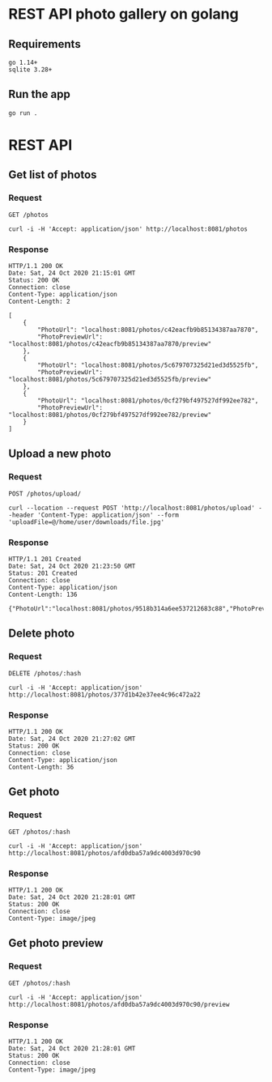 # REST API photo gallery on golang

## Requirements

    go 1.14+
    sqlite 3.28+

## Run the app

    go run .

# REST API

## Get list of photos

### Request

`GET /photos`

    curl -i -H 'Accept: application/json' http://localhost:8081/photos

### Response

    HTTP/1.1 200 OK
    Date: Sat, 24 Oct 2020 21:15:01 GMT
    Status: 200 OK
    Connection: close
    Content-Type: application/json
    Content-Length: 2

    [
        {
            "PhotoUrl": "localhost:8081/photos/c42eacfb9b85134387aa7870",
            "PhotoPreviewUrl": "localhost:8081/photos/c42eacfb9b85134387aa7870/preview"
        },
        {
            "PhotoUrl": "localhost:8081/photos/5c679707325d21ed3d5525fb",
            "PhotoPreviewUrl": "localhost:8081/photos/5c679707325d21ed3d5525fb/preview"
        },
        {
            "PhotoUrl": "localhost:8081/photos/0cf279bf497527df992ee782",
            "PhotoPreviewUrl": "localhost:8081/photos/0cf279bf497527df992ee782/preview"
        }
    ]

## Upload a new photo

### Request

`POST /photos/upload/`

    curl --location --request POST 'http://localhost:8081/photos/upload' --header 'Content-Type: application/json' --form 'uploadFile=@/home/user/downloads/file.jpg'

### Response

    HTTP/1.1 201 Created
    Date: Sat, 24 Oct 2020 21:23:50 GMT
    Status: 201 Created
    Connection: close
    Content-Type: application/json
    Content-Length: 136

    {"PhotoUrl":"localhost:8081/photos/9518b314a6ee537212683c88","PhotoPreviewUrl":"localhost:8081/photos/9518b314a6ee537212683c88/preview"}

## Delete photo

### Request

`DELETE /photos/:hash`

    curl -i -H 'Accept: application/json' http://localhost:8081/photos/377d1b42e37ee4c96c472a22

### Response

    HTTP/1.1 200 OK
    Date: Sat, 24 Oct 2020 21:27:02 GMT
    Status: 200 OK
    Connection: close
    Content-Type: application/json
    Content-Length: 36

## Get photo

### Request

`GET /photos/:hash`

    curl -i -H 'Accept: application/json' http://localhost:8081/photos/afd0dba57a9dc4003d970c90

### Response

    HTTP/1.1 200 OK
    Date: Sat, 24 Oct 2020 21:28:01 GMT
    Status: 200 OK
    Connection: close
    Content-Type: image/jpeg

## Get photo preview

### Request

`GET /photos/:hash`

    curl -i -H 'Accept: application/json' http://localhost:8081/photos/afd0dba57a9dc4003d970c90/preview

### Response

    HTTP/1.1 200 OK
    Date: Sat, 24 Oct 2020 21:28:01 GMT
    Status: 200 OK
    Connection: close
    Content-Type: image/jpeg
